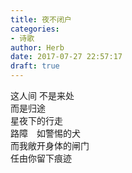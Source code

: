 ```yaml
---  
title: 夜不闭户  
categories:  
- 诗歌  
author: Herb  
date: 2017-07-27 22:57:17  
draft: true
---  
```

这人间 不是来处  
而是归途  
星夜下的行走  
路障　如警惕的犬  
而我敞开身体的闸门  
任由你留下痕迹